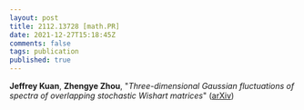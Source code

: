 ```yaml
---
layout: post
title: 2112.13728 [math.PR]
date: 2021-12-27T15:18:45Z
comments: false
tags: publication
published: true
---
```


<b>Jeffrey Kuan</b>, <b>Zhengye Zhou</b>, "<i>Three-dimensional Gaussian fluctuations of spectra of overlapping  stochastic Wishart matrices</i>" ([arXiv](http://arxiv.org/abs/2112.13728v1))
